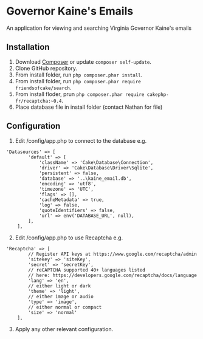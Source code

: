 # Governor Kaine's Emails

An application for viewing and searching Virginia Governor Kaine's emails

## Installation

1. Download [Composer](http://getcomposer.org/doc/00-intro.md) or update `composer self-update`.
2. Clone GitHub repository.
3. From install folder, run `php composer.phar install`.
4. From install folder, run `php composer.phar require friendsofcake/search`.
5. From install floder, prun `php composer.phar require cakephp-fr/recaptcha:~0.4`.
6. Place database file in install folder (contact Nathan for file)

## Configuration

1. Edit /config/app.php to connect to the database
e.g.
```
'Datasources' => [
        'default' => [
            'className' => 'Cake\Database\Connection',
            'driver' => 'Cake\Database\Driver\Sqlite',
            'persistent' => false,
            'database' => '..\kaine_email.db',
            'encoding' => 'utf8',
            'timezone' => 'UTC',
            'flags' => [],
            'cacheMetadata' => true,
            'log' => false,
            'quoteIdentifiers' => false,
            'url' => env('DATABASE_URL', null),
        ],
    ],
```

2. Edit /config/app.php to use Recaptcha
e.g.
```
'Recaptcha' => [
        // Register API keys at https://www.google.com/recaptcha/admin
        'sitekey' => 'siteKey',
        'secret' => 'secretKey',
        // reCAPTCHA supported 40+ languages listed
        // here: https://developers.google.com/recaptcha/docs/language
        'lang' => 'en',
        // either light or dark
        'theme' => 'light',
        // either image or audio
        'type' => 'image',
        // either normal or compact
        'size' => 'normal'
    ],
```

3. Apply any other relevant configuration.
